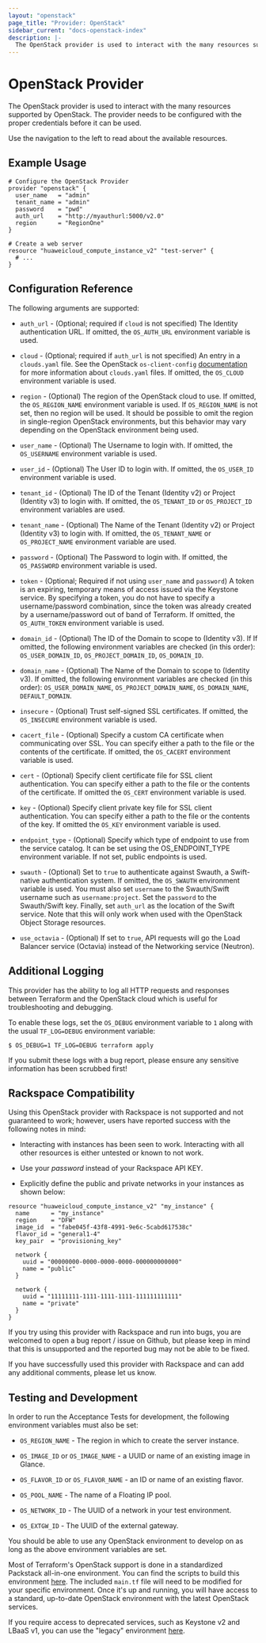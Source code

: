```yaml
---
layout: "openstack"
page_title: "Provider: OpenStack"
sidebar_current: "docs-openstack-index"
description: |-
  The OpenStack provider is used to interact with the many resources supported by OpenStack. The provider needs to be configured with the proper credentials before it can be used.
---
```


# OpenStack Provider

The OpenStack provider is used to interact with the
many resources supported by OpenStack. The provider needs to be configured
with the proper credentials before it can be used.

Use the navigation to the left to read about the available resources.

## Example Usage

```hcl
# Configure the OpenStack Provider
provider "openstack" {
  user_name   = "admin"
  tenant_name = "admin"
  password    = "pwd"
  auth_url    = "http://myauthurl:5000/v2.0"
  region      = "RegionOne"
}

# Create a web server
resource "huaweicloud_compute_instance_v2" "test-server" {
  # ...
}
```

## Configuration Reference

The following arguments are supported:

* `auth_url` - (Optional; required if `cloud` is not specified) The Identity
  authentication URL. If omitted, the `OS_AUTH_URL` environment variable is used.

* `cloud` - (Optional; required if `auth_url` is not specified) An entry in a
  `clouds.yaml` file. See the OpenStack `os-client-config`
  [documentation](https://docs.openstack.org/os-client-config/latest/user/configuration.html)
  for more information about `clouds.yaml` files. If omitted, the `OS_CLOUD`
  environment variable is used.

* `region` - (Optional) The region of the OpenStack cloud to use. If omitted,
  the `OS_REGION_NAME` environment variable is used. If `OS_REGION_NAME` is
  not set, then no region will be used. It should be possible to omit the
  region in single-region OpenStack environments, but this behavior may vary
  depending on the OpenStack environment being used.

* `user_name` - (Optional) The Username to login with. If omitted, the
  `OS_USERNAME` environment variable is used.

* `user_id` - (Optional) The User ID to login with. If omitted, the
  `OS_USER_ID` environment variable is used.

* `tenant_id` - (Optional) The ID of the Tenant (Identity v2) or Project
  (Identity v3) to login with. If omitted, the `OS_TENANT_ID` or
  `OS_PROJECT_ID` environment variables are used.

* `tenant_name` - (Optional) The Name of the Tenant (Identity v2) or Project
  (Identity v3) to login with. If omitted, the `OS_TENANT_NAME` or
  `OS_PROJECT_NAME` environment variable are used.

* `password` - (Optional) The Password to login with. If omitted, the
  `OS_PASSWORD` environment variable is used.

* `token` - (Optional; Required if not using `user_name` and `password`)
  A token is an expiring, temporary means of access issued via the Keystone
  service. By specifying a token, you do not have to specify a username/password
  combination, since the token was already created by a username/password out of
  band of Terraform. If omitted, the `OS_AUTH_TOKEN` environment variable is used.

* `domain_id` - (Optional) The ID of the Domain to scope to (Identity v3). If
  If omitted, the following environment variables are checked (in this order):
  `OS_USER_DOMAIN_ID`, `OS_PROJECT_DOMAIN_ID`, `OS_DOMAIN_ID`.

* `domain_name` - (Optional) The Name of the Domain to scope to (Identity v3).
  If omitted, the following environment variables are checked (in this order):
  `OS_USER_DOMAIN_NAME`, `OS_PROJECT_DOMAIN_NAME`, `OS_DOMAIN_NAME`,
  `DEFAULT_DOMAIN`.

* `insecure` - (Optional) Trust self-signed SSL certificates. If omitted, the
  `OS_INSECURE` environment variable is used.

* `cacert_file` - (Optional) Specify a custom CA certificate when communicating
  over SSL. You can specify either a path to the file or the contents of the
  certificate. If omitted, the `OS_CACERT` environment variable is used.

* `cert` - (Optional) Specify client certificate file for SSL client
  authentication. You can specify either a path to the file or the contents of
  the certificate. If omitted the `OS_CERT` environment variable is used.

* `key` - (Optional) Specify client private key file for SSL client
  authentication. You can specify either a path to the file or the contents of
  the key. If omitted the `OS_KEY` environment variable is used.

* `endpoint_type` - (Optional) Specify which type of endpoint to use from the
  service catalog. It can be set using the OS_ENDPOINT_TYPE environment
  variable. If not set, public endpoints is used.

* `swauth` - (Optional) Set to `true` to authenticate against Swauth, a
  Swift-native authentication system. If omitted, the `OS_SWAUTH` environment
  variable is used. You must also set `username` to the Swauth/Swift username
  such as `username:project`. Set the `password` to the Swauth/Swift key.
  Finally, set `auth_url` as the location of the Swift service. Note that this
  will only work when used with the OpenStack Object Storage resources.

* `use_octavia` - (Optional) If set to `true`, API requests will go the Load Balancer
  service (Octavia) instead of the Networking service (Neutron).

## Additional Logging

This provider has the ability to log all HTTP requests and responses between
Terraform and the OpenStack cloud which is useful for troubleshooting and
debugging.

To enable these logs, set the `OS_DEBUG` environment variable to `1` along
with the usual `TF_LOG=DEBUG` environment variable:

```shell
$ OS_DEBUG=1 TF_LOG=DEBUG terraform apply
```

If you submit these logs with a bug report, please ensure any sensitive
information has been scrubbed first!

## Rackspace Compatibility

Using this OpenStack provider with Rackspace is not supported and not
guaranteed to work; however, users have reported success with the
following notes in mind:

* Interacting with instances has been seen to work. Interacting with
all other resources is either untested or known to not work.

* Use your _password_ instead of your Rackspace API KEY.

* Explicitly define the public and private networks in your
instances as shown below:

```
resource "huaweicloud_compute_instance_v2" "my_instance" {
  name      = "my_instance"
  region    = "DFW"
  image_id  = "fabe045f-43f8-4991-9e6c-5cabd617538c"
  flavor_id = "general1-4"
  key_pair  = "provisioning_key"

  network {
    uuid = "00000000-0000-0000-0000-000000000000"
    name = "public"
  }

  network {
    uuid = "11111111-1111-1111-1111-111111111111"
    name = "private"
  }
}
```

If you try using this provider with Rackspace and run into bugs, you
are welcomed to open a bug report / issue on Github, but please keep
in mind that this is unsupported and the reported bug may not be
able to be fixed.

If you have successfully used this provider with Rackspace and can
add any additional comments, please let us know.

## Testing and Development

In order to run the Acceptance Tests for development, the following environment
variables must also be set:

* `OS_REGION_NAME` - The region in which to create the server instance.

* `OS_IMAGE_ID` or `OS_IMAGE_NAME` - a UUID or name of an existing image in
    Glance.

* `OS_FLAVOR_ID` or `OS_FLAVOR_NAME` - an ID or name of an existing flavor.

* `OS_POOL_NAME` - The name of a Floating IP pool.

* `OS_NETWORK_ID` - The UUID of a network in your test environment.

* `OS_EXTGW_ID` - The UUID of the external gateway.

You should be able to use any OpenStack environment to develop on as long as the
above environment variables are set.

Most of Terraform's OpenStack support is done in a standardized Packstack
all-in-one environment. You can find the scripts to build this environment
[here](https://github.com/jtopjian/terraform-devstack/tree/master/packstack-standard).
The included `main.tf` file will need to be modified for your specific
environment. Once it's up and running, you will have access to a standard,
up-to-date OpenStack environment with the latest OpenStack services.

If you require access to deprecated services, such as Keystone v2 and
LBaaS v1, you can use the "legacy" environment
[here](https://github.com/jtopjian/terraform-devstack/tree/master/packstack-legacy).
